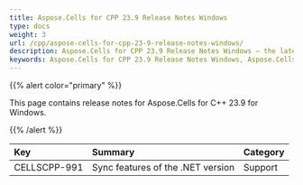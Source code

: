 ```yaml
---
title: Aspose.Cells for CPP 23.9 Release Notes Windows
type: docs
weight: 3
url: /cpp/aspose-cells-for-cpp-23-9-release-notes-windows/
description: Aspose.Cells for CPP 23.9 Release Notes Windows – the latest enhancements, new features, and fixes.
keywords: Aspose.Cells for CPP 23.9 Release Notes Windows, Aspose.Cells for CPP 23.9 Windows updates and fixes
---
```


{{% alert color="primary" %}}

This page contains release notes for Aspose.Cells for C++ 23.9 for Windows.

{{% /alert %}}

|**Key**|**Summary**|**Category**|
| :- | :- | :- |
|CELLSCPP-991|Sync features of the .NET version|Support